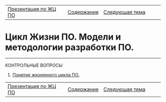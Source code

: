 <table style="width: 100%;">
<tr><td style="width: 40%;">
<a href="../../t1/articles/t1l2.md">Презентация по ЖЦ ПО</a></td>
<td style="width: 20%;">
<a href="../../../README.md">Содержание</a></td>
<td style="width: 40%;">
<a href="">Следующая тема</a></td>
<tr></table>

# Цикл Жизни ПО. Модели и методологии разработки ПО.


***
КОНТРОЛЬНЫЕ ВОПРОСЫ

1. [Понятие жизненного цикла ПО.](#q1)


<table style="width: 100%;">
<tr><td style="width: 40%;">
<a href="../../t1/articles/t1l2.md">Презентация по ЖЦ ПО</a></td>
<td style="width: 20%;">
<a href="../../../README.md">Содержание</a></td>
<td style="width: 40%;">
<a href="">Следующая тема</a></td>
<tr></table>
